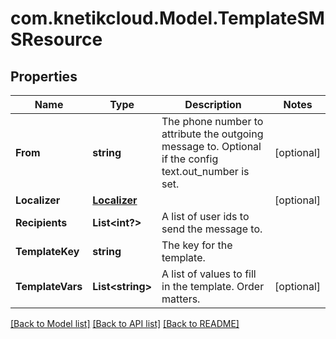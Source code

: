 # com.knetikcloud.Model.TemplateSMSResource
## Properties

Name | Type | Description | Notes
------------ | ------------- | ------------- | -------------
**From** | **string** | The phone number to attribute the outgoing message to. Optional if the config text.out_number is set. | [optional] 
**Localizer** | [**Localizer**](Localizer.md) |  | [optional] 
**Recipients** | **List&lt;int?&gt;** | A list of user ids to send the message to. | 
**TemplateKey** | **string** | The key for the template. | 
**TemplateVars** | **List&lt;string&gt;** | A list of values to fill in the template. Order matters. | [optional] 

[[Back to Model list]](../README.md#documentation-for-models) [[Back to API list]](../README.md#documentation-for-api-endpoints) [[Back to README]](../README.md)

